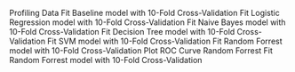 Profiling Data
Fit Baseline model with 10-Fold Cross-Validation
Fit Logistic Regression model with 10-Fold Cross-Validation
Fit Naive Bayes model with 10-Fold Cross-Validation
Fit Decision Tree model with 10-Fold Cross-Validation
Fit SVM model with 10-Fold Cross-Validation
Fit Random Forrest model with 10-Fold Cross-Validation
Plot ROC Curve Random Forrest
Fit Random Forrest model with 10-Fold Cross-Validation
